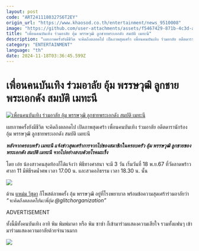 ```yaml
---
layout: post
code: "ART2411180327S6T2EY"
origin_url: "https://www.khaosod.co.th/entertainment/news_9510008"
image: "https://github.com/user-attachments/assets/f5467429-871b-4c3d-aac7-17b8345d4bde"
title: "เพื่อนคนบันเทิง ร่วมอาลัย อุ้ม พรรษวุฒิ ลูกชายพระเอกดัง สมบัติ เมทะนี"
description: "เผยภาพครั้งยังมีชีวิต จะคิดถึงตลอดไป เปิดภาพสุดเศร้า เพื่อนคนบันเทิง ร่วมอาลัย อดีตดารานักร้อง อุ้ม พรรษวุฒิ ลูกชายพระเอกดัง สมบัติ เมทะนี"
category: "ENTERTAINMENT"
language: "th"
date: 2024-11-18T03:36:45.599Z
---
```


# เพื่อนคนบันเทิง ร่วมอาลัย อุ้ม พรรษวุฒิ ลูกชายพระเอกดัง สมบัติ เมทะนี

[![เพื่อนคนบันเทิง ร่วมอาลัย อุ้ม พรรษวุฒิ ลูกชายพระเอกดัง สมบัติ เมทะนี](https://www.khaosod.co.th/wpapp/uploads/2024/11/ripumpasawut1811679998.jpg "เพื่อนคนบันเทิง ร่วมอาลัย อุ้ม พรรษวุฒิ ลูกชายพระเอกดัง สมบัติ เมทะนี")](https://www.khaosod.co.th/wpapp/uploads/2024/11/ripumpasawut1811679998.jpg)

เผยภาพครั้งยังมีชีวิต จะคิดถึงตลอดไป เปิดภาพสุดเศร้า เพื่อนคนบันเทิง ร่วมอาลัย อดีตดารานักร้อง อุ้ม พรรษวุฒิ ลูกชายพระเอกดัง สมบัติ เมทะนี

**_หลังจากครอบครัว เมทะนี แจ้งข่าวสุดเศร้าการจากไปของสมาชิกในครอบครัว อุ้ม พรรษวุฒิ ลูกชายของ พระเอกดัง สมบัติ เมทะนี จากไปอย่างสงบด้วยโรคมะเร็ง_**

โดย เอ๋ย น้องสาวคนสุดท้องก็ได้แจ้งว่า พิธีทางศาสนา จะมี 3 วัน เริ่มวันที่ 18 พ.ย.67 ที่วัดลาดพร้าว ศาลา 11 มีพิธีรดน้ำศพ เวลา 17.00 น. และสวดอภิธรรม เวลา 18.30 น. นั้น

[![](https://www.khaosod.co.th/wpapp/uploads/2024/11/ripumpasawut1811672.jpg)](https://www.khaosod.co.th/wpapp/uploads/2024/11/ripumpasawut1811672.jpg)

ด้าน [แหม่ม วิชุดา](https://www.instagram.com/p/DCeOtPqSqrs/) ก็โพสต์ภาพครั้ง อุ้ม พรรษวุฒิ อยู่ที่โรงพยาบาล พร้อมข้อความสุดเศร้าร่วมอาลัยว่า _“จะคิดถึงตลอดไปนะพี่อุ้ม @glitchorganization”_

ADVERTISEMENT

ทั้งนี้มีทั้งคนบันเทิง อาทิ พิม พิมพ์มาดา หรือ พิม ซาซ่า ก็เข้ามาร่วมแสดงความเสียใจ รวมทั้งแฟนๆ เข้ามาร่วมแสดงความอาลัยด้วยจำนวนมาก

[![](https://www.khaosod.co.th/wpapp/uploads/2024/11/ripumpasawut1811671.jpg)](https://www.khaosod.co.th/wpapp/uploads/2024/11/ripumpasawut1811671.jpg)